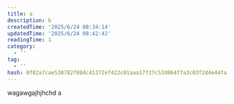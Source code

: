 ```yaml
---
title: a
description: b
createdTime: '2025/6/24 08:34:14'
updatedTime: '2025/6/24 08:42:42'
readingTime: 1
category:
  - ''
tag:
  - ''
hash: 0f82a7cae5307827084c41372ef422c01aaa17f27c534864ffa3c03f2d4e44fa
---
```


wagawgajhjhchd
a

